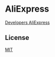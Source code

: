 # AliExpress

[Developers AliExpress](https://developers.aliexpress.com/en/doc.htm)

## License

[MIT](./LICENSE)
